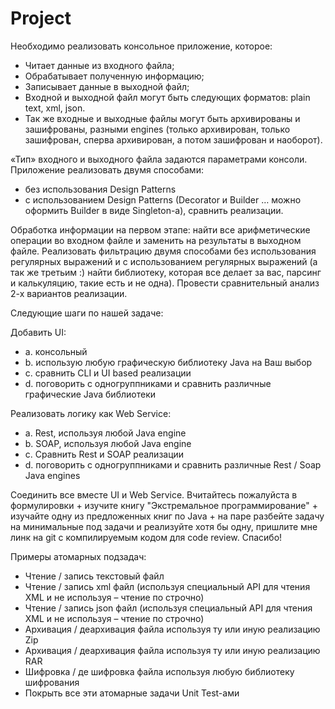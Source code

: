 # Project

Необходимо реализовать консольное приложение, которое:

- Читает данные из входного файла;
- Обрабатывает полученную информацию;
- Записывает данные в выходной файл;
- Входной и выходной файл могут быть следующих форматов: plain text, xml, json.
- Так же входные и выходные файлы могут быть архивированы и зашифрованы, разными engines (только архивирован, только зашифрован, сперва архивирован, а потом зашифрован и наоборот).

«Тип» входного и выходного файла задаются параметрами консоли. Приложение реализовать двумя способами:

- без использования Design Patterns
- c использованием Design Patterns (Decorator и Builder … можно оформить Builder в виде Singleton-а), сравнить реализации.
  
Обработка информации на первом этапе: найти все арифметические операции во входном файле и заменить на результаты в выходном файле. Реализовать фильтрацию двумя способами без использования регулярных выражений и с использованием регулярных выражений (а так же третьим :) найти библиотеку, которая все делает за вас, парсинг и калькуляцию, такие есть и не одна). Провести сравнительный анализ 2-х вариантов реализации.

Следующие шаги по нашей задаче:

Добавить UI:
- a. консольный
- b. использую любую графическую библиотеку Java на Ваш выбор
- c. сравнить CLI и UI based реализации
- d. поговорить с одногруппниками и сравнить различные графические Java библиотеки
  
Реализовать логику как Web Service:
- a. Rest, используя любой Java engine
- b. SOAP, используя любой Java engine
- c. Сравнить Rest и SOAP реализации
- d. поговорить с одногруппниками и сравнить различные Rest / Soap Java engines
  
Соединить все вместе UI и Web Service.
Вчитайтесь пожалуйста в формулировки + изучите книгу "Экстремальное программирование" + изучайте одну из предложенных книг по Java + на паре разбейте задачу на минимальные под задачи и реализуйте хотя бы одну, пришлите мне линк на git с компилируемым кодом для code review. Спасибо!

 Примеры атомарных подзадач:
- Чтение / запись текстовый файл
- Чтение / запись xml файл (используя специальный API для чтения XML и не используя – чтение по строчно)
- Чтение / запись json файл (используя специальный API для чтения XML и не используя – чтение по строчно)
- Архивация / деархивация файла используя ту или иную реализацию Zip
- Архивация / деархивация файла используя ту или иную реализацию RAR
- Шифровка / де шифровка файла используя любую библиотеку шифрования
- Покрыть все эти атомарные задачи Unit Test-ами
